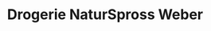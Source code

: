 ---
title: "Drogerie NaturSpross Weber"
url: /wiesendangen/drogerie-naturspross-weber/
shop: Drogerie
---